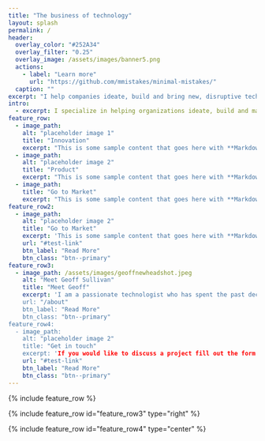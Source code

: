 ```yaml
---
title: "The business of technology"
layout: splash
permalink: /
header:
  overlay_color: "#252A34"
  overlay_filter: "0.25"
  overlay_image: /assets/images/banner5.png
  actions:
    - label: "Learn more"
      url: "https://github.com/mmistakes/minimal-mistakes/"
  caption: ""
excerpt: "I help companies ideate, build and bring new, disruptive technology products and services to market"
intro: 
  - excerpt: I specialize in helping organizations ideate, build and market early stage technologies in the enterprise, telecommunications and software markets.
feature_row:
  - image_path: 
    alt: "placeholder image 1"
    title: "Innovation"
    excerpt: "This is some sample content that goes here with **Markdown** formatting."
  - image_path: 
    alt: "placeholder image 2"
    title: "Product"
    excerpt: "This is some sample content that goes here with **Markdown** formatting."
  - image_path: 
    title: "Go to Market"
    excerpt: "This is some sample content that goes here with **Markdown** formatting."
feature_row2:
  - image_path: 
    alt: "placeholder image 2"
    title: "Go to Market"
    excerpt: 'This is some sample content that goes here with **Markdown** formatting. Left aligned with `type="left"`'
    url: "#test-link"
    btn_label: "Read More"
    btn_class: "btn--primary"
feature_row3:
  - image_path: /assets/images/geoffnewheadshot.jpeg
    alt: "Meet Geoff Sullivan"
    title: "Meet Geoff"
    excerpt: 'I am a passionate technologist who has spent the past decade helping companies of all sizes – from start-ups to some of the world’s largest telecom providers – navigate their technology and business transformations.
    url: "/about"
    btn_label: "Read More"
    btn_class: "btn--primary"
feature_row4:
  - image_path: 
    alt: "placeholder image 2"
    title: "Get in touch"
    excerpt: 'If you would like to discuss a project fill out the form below and I will be in touch shortly.'
    url: "#test-link"
    btn_label: "Read More"
    btn_class: "btn--primary"
---
```


{% include feature_row %}

{% include feature_row id="feature_row3" type="right" %}

{% include feature_row id="feature_row4" type="center" %}
